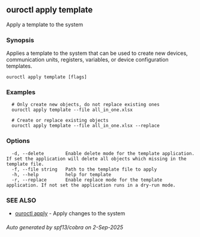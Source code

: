 ## ouroctl apply template

Apply a template to the system

### Synopsis

Applies a template to the system that can be used to create new devices, communication units, registers, variables, or device configuration templates.

```
ouroctl apply template [flags]
```

### Examples

```
  # Only create new objects, do not replace existing ones
  ouroctl apply template --file all_in_one.xlsx

  # Create or replace existing objects
  ouroctl apply template --file all_in_one.xlsx --replace
```

### Options

```
  -d, --delete        Enable delete mode for the template application. If set the application will delete all objects which missing in the template file.
  -f, --file string   Path to the template file to apply
  -h, --help          help for template
  -r, --replace       Enable replace mode for the template application. If not set the application runs in a dry-run mode.
```

### SEE ALSO

* [ouroctl apply](ouroctl_apply.md)	 - Apply changes to the system

###### Auto generated by spf13/cobra on 2-Sep-2025
